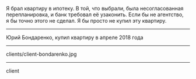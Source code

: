 Я&nbsp;брал квартиру в&nbsp;ипотеку. В&nbsp;той, что&nbsp;выбрали, была несогласованная перепланировка, и&nbsp;банк требовал её&nbsp;узаконить. Если бы не&nbsp;агентство, я&nbsp;бы&nbsp;точно этого не&nbsp;сделал. Я&nbsp;бы просто не&nbsp;купил эту&nbsp;квартиру.

----

Юрий Бондаренко, <span>купил квартиру в&nbsp;апреле 2018&nbsp;года</span>

----

clients/client-bondarenko.jpg

----

client